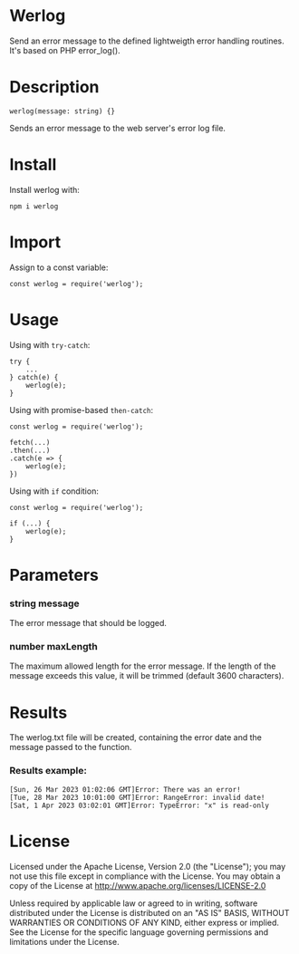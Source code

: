 # Werlog
Send an error message to the defined lightweigth error handling routines. It's based on PHP error_log().

# Description
```
werlog(message: string) {}
```
Sends an error message to the web server's error log file.

# Install
Install werlog with:
```
npm i werlog
```

# Import
Assign to a const variable:
```
const werlog = require('werlog');
```

# Usage
Using with ```try-catch```:
```
try {
    ...
} catch(e) {
    werlog(e);
}
```
Using with promise-based ```then-catch```:
```
const werlog = require('werlog');

fetch(...)
.then(...)
.catch(e => {
    werlog(e);
})
```
Using with ```if``` condition:
```
const werlog = require('werlog');

if (...) {
    werlog(e);
}
```

# Parameters
### string message
The error message that should be logged.

### number maxLength
The maximum allowed length for the error message. If the length of the message exceeds this value, it will be trimmed (default 3600 characters).

# Results
The werlog.txt file will be created, containing the error date and the message passed to the function.

### Results example:
```
[Sun, 26 Mar 2023 01:02:06 GMT]Error: There was an error!
[Tue, 28 Mar 2023 10:01:00 GMT]Error: RangeError: invalid date!
[Sat, 1 Apr 2023 03:02:01 GMT]Error: TypeError: "x" is read-only
```

# License
Licensed under the Apache License, Version 2.0 (the "License"); you may not use this file except in compliance with the License.
You may obtain a copy of the License at http://www.apache.org/licenses/LICENSE-2.0

Unless required by applicable law or agreed to in writing, software distributed under the License is distributed on an "AS IS" BASIS, WITHOUT WARRANTIES OR CONDITIONS OF ANY KIND, either express or implied. See the License for the specific language governing permissions and limitations under the License.